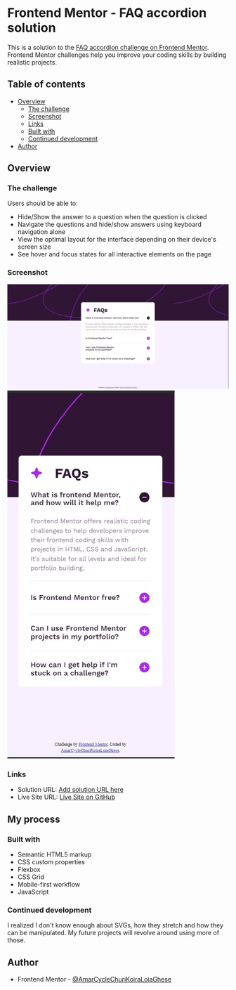 # Frontend Mentor - FAQ accordion solution

This is a solution to the [FAQ accordion challenge on Frontend Mentor](https://www.frontendmentor.io/challenges/faq-accordion-wyfFdeBwBz). Frontend Mentor challenges help you improve your coding skills by building realistic projects. 

## Table of contents

- [Overview](#overview)
  - [The challenge](#the-challenge)
  - [Screenshot](#screenshot)
  - [Links](#links)
  - [Built with](#built-with)
  - [Continued development](#continued-development)
- [Author](#author)


## Overview

### The challenge

Users should be able to:

- Hide/Show the answer to a question when the question is clicked
- Navigate the questions and hide/show answers using keyboard navigation alone
- View the optimal layout for the interface depending on their device's screen size
- See hover and focus states for all interactive elements on the page

### Screenshot

![](FAQs-Accordion-Desktop.jpg)
![](FAQs-Accordion-Mobile.jpg)

### Links

- Solution URL: [Add solution URL here](https://your-solution-url.com)
- Live Site URL: [Live Site on GitHub](https://amarcyclechurikoiraloiaghese.github.io/FAQs-Accordion/)

## My process

### Built with

- Semantic HTML5 markup
- CSS custom properties
- Flexbox
- CSS Grid
- Mobile-first workflow
- JavaScript

### Continued development

I realized I don't know enough about SVGs, how they stretch and how they can be manipulated. My future projects will revolve around using more of those.

## Author

- Frontend Mentor - [@AmarCycleChuriKoiraLoiaGhese](https://www.frontendmentor.io/profile/AmarCycleChuriKoiraLoiaGhese)
